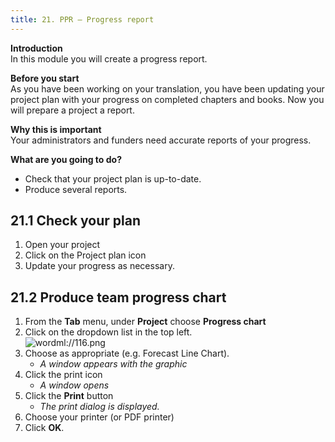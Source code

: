 ```yaml
---
title: 21. PPR – Progress report
---
```


**Introduction**  
In this module you will create a progress report.

**Before you start**  
As you have been working on your translation, you have been updating your project plan with your progress on completed chapters and books. Now you will prepare a project a report.

**Why this is important**  
Your administrators and funders need accurate reports of your progress.

**What are you going to do?**
-  Check that your project plan is up-to-date.
-  Produce several reports.

## 21.1 Check your plan
1.  Open your project
1.  Click on the Project plan icon
1.  Update your progress as necessary.


## 21.2 Produce team progress chart
1.  From the **Tab** menu, under **Project** choose **Progress chart**
1.  Click on the dropdown list in the top left.  
   ![wordml://116.png](../media/fa1d3248390ef13abbe36dce13dbd4ec.png)
1.  Choose as appropriate (e.g. Forecast Line Chart).
    -  *A window appears with the graphic*
1.  Click the print icon
    -  *A window opens*
1.  Click the **Print** button
    -  *The print dialog is displayed.*
1.  Choose your printer (or PDF printer)
1.  Click **OK**.
